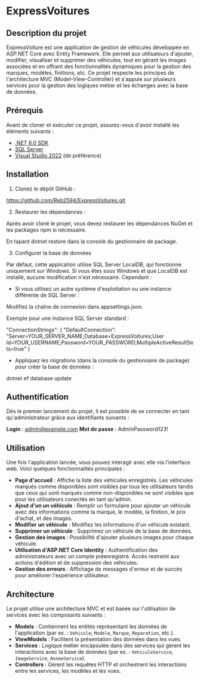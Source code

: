# ExpressVoitures

## Description du projet

ExpressVoiture est une application de gestion de véhicules développée en ASP.NET Core avec Entity Framework. Elle permet aux utilisateurs d'ajouter, modifier, visualiser et supprimer des véhicules, tout en gérant les images associées et en offrant des fonctionnalités dynamiques pour la gestion des marques, modèles, finitions, etc.
Ce projet respecte les principes de l'architecture MVC (Model-View-Controller) et s'appuie sur plusieurs services pour la gestion des logiques métier et les échanges avec la base de données.

## Prérequis

Avant de cloner et exécuter ce projet, assurez-vous d'avoir installé les éléments suivants :

- [.NET 6.0 SDK](https://dotnet.microsoft.com/download)
- [SQL Server](https://www.microsoft.com/en-us/sql-server/sql-server-downloads)
- [Visual Studio 2022](https://visualstudio.microsoft.com/vs/) (de préférence)

## Installation

1. Clonez le dépôt GitHub :

  https://github.com/Reb2594/ExpressVoitures.git

2. Restaurer les dépendances : 

Après avoir cloné le projet, vous devez restaurer les dépendances NuGet et les packages npm si nécessaire.

En tapant dotnet restore dans la console du gestionnaire de package.

3. Configurer la base de données

Par défaut, cette application utilise SQL Server LocalDB, qui fonctionne uniquement sur Windows. Si vous êtes sous Windows et que LocalDB est installé, aucune modification n'est nécessaire. Cependant :

- Si vous utilisez un autre système d'exploitation ou une instance différente de SQL Server :

Modifiez la chaîne de connexion dans appsettings.json.

Exemple pour une instance SQL Server standard :

"ConnectionStrings": {
  "DefaultConnection": "Server=YOUR_SERVER_NAME;Database=ExpressVoitures;User Id=YOUR_USERNAME;Password=YOUR_PASSWORD;MultipleActiveResultSets=true"
}

- Appliquez les migrations (dans la console du gestionnaire de package) pour créer la base de données :

dotnet ef database update

## Authentification

Dés le premier lancement du projet, il est possible de se connecter en tant qu'administrateur grâce aux identifiants suivants :

**Login** : admin@example.com
**Mot de passe** : AdminPassword123!

## Utilisation

Une fois l'application lancée, vous pouvez interagir avec elle via l'interface web. Voici quelques fonctionnalités principales :

- **Page d'accueil** : Affiche la liste des véhicules enregistrés. 
Les véhicules marqués comme disponibles sont visibles par tous les utilisateurs tandis que ceux qui sont marqués comme non-disponibles ne sont visibles que pour les utilisateurs conectés en tant qu'admin.
- **Ajout d'un un véhicule** : Remplir un formulaire pour ajouter un véhicule avec des informations comme la marque, le modèle, la finition, le prix d'achat, et des images.
- **Modifier un véhicule** : Modifiez les informations d'un véhicule existant.
- **Supprimer un véhicule** : Supprimez un véhicule de la base de données.
- **Gestion des images** : Possibilité d'ajouter plusieurs images pour chaque véhicule.
- **Utilisation d'ASP.NET Core Identity** : Authentification des administrateurs avec un compte préenregistré. Accès restreint aux actions d'édition et de suppression des véhicules.
- **Gestion des erreurs** : Affichage de messages d'erreur et de succès pour améliorer l'expérience utilisateur.
  
## Architecture

Le projet utilise une architecture MVC et est basée sur l'utilisation de services avec les composants suivants :

- **Models** : Contiennent les entités représentant les données de l'application (par ex. : `Vehicule`, `Modele`, `Marque`, `Reparation`, etc.).
- **ViewModels** : Facilitent la présentation des données dans les vues.
- **Services** : Logique métier encapsulée dans des services qui gèrent les interactions avec la base de données (par ex. : `VehiculeService`, `ImageService`, `AnneeService`).
- **Controllers** : Gèrent les requêtes HTTP et orchestrent les interactions entre les services, les modèles et les vues.


